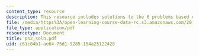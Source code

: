 ```yaml
---
content_type: resource
description: This resource includes solutions to the 6 problems based on public health.
file: /media/https%3A/open-learning-course-data-rc.s3.amazonaws.com/20-104j-chemicals-in-the-environment-toxicology-and-public-health-be-104j-spring-2005/c61c04b1ae6475d19285154a25122428_ps2_soln.pdf
file_type: application/pdf
resourcetype: Document
title: ps2_soln.pdf
uid: c61c04b1-ae64-75d1-9285-154a25122428
---
```

